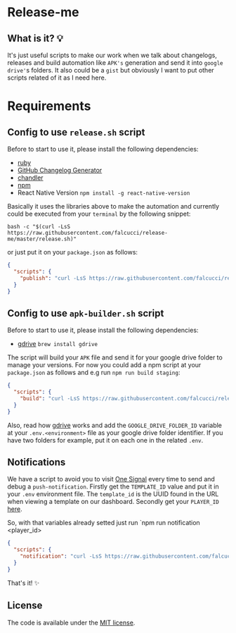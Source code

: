 # Release-me 

## What is it? :bulb:

It's just useful scripts to make our work when we talk about changelogs, releases and build automation like `APK's` generation and send it into `google drive'`s folders. It also could be a `gist` but obviously I want to put other scripts related of it as I need here.

# Requirements

## Config to use `release.sh` script

Before to start to use it, please install the following dependencies:

* [ruby](https://www.ruby-lang.org/en/documentation/installation/)
* [GitHub Changelog Generator](https://github.com/github-changelog-generator/github-changelog-generator)
* [chandler](https://github.com/mattbrictson/chandler)
* [npm](https://github.com/creationix/nvm)
* React Native Version `npm install -g react-native-version`

Basically it uses the libraries above to make the automation and currently could be executed from your `terminal` by the following snippet: 
```shell
bash -c "$(curl -LsS https://raw.githubusercontent.com/falcucci/release-me/master/release.sh)"
```
or just put it on your `package.json` as follows:

```json
{
  "scripts": {
    "publish": "curl -LsS https://raw.githubusercontent.com/falcucci/release-me/master/release.sh | bash -s"
  }
}
```

## Config to use `apk-builder.sh` script

Before to start to use it, please install the following dependencies:

* [gdrive](https://github.com/prasmussen/gdrive) `brew install gdrive`

The script will build your `APK` file and send it for your google drive folder to manage your versions. For now you could add a npm script at your `package.json` as follows and e.g run `npm run build staging`:
```json
{
  "scripts": {
    "build": "curl -LsS https://raw.githubusercontent.com/falcucci/release-me/master/apk-builder.sh | bash -s",
  }
}
```

Also, read how [gdrive](https://github.com/prasmussen/gdrive) works and add the `GOOGLE_DRIVE_FOLDER_ID` variable at your `.env.<environment>` file as your google drive folder identifier. If you have two folders for example, put it on each one in the related `.env`.

## Notifications

We have a script to avoid you to visit [One Signal](https://onesignal.com/) every time to send and debug a `push-notification`. Firstly get the `TEMPLATE_ID` value and put it in your `.env` environment file. The `template_id` is the UUID found in the URL when viewing a template on our dashboard. Secondly get your `PLAYER_ID` [here](https://documentation.onesignal.com/docs/player-id).

So, with that variables already setted just run `npm run notification <player_id>

```json
{
  "scripts": {
    "notification": "curl -LsS https://raw.githubusercontent.com/falcucci/release-me/master/notification.sh | bash -s",
  }
}
```

That's it! :sparkles:

## License

The code is available under the [MIT license](LICENSE).
